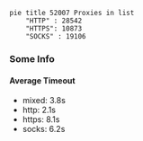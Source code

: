 
```mermaid
pie title 52007 Proxies in list
    "HTTP" : 28542
    "HTTPS": 10873
    "SOCKS" : 19106
```

### Some Info
#### Average Timeout

- mixed: 3.8s
- http: 2.1s
- https: 8.1s
- socks: 6.2s